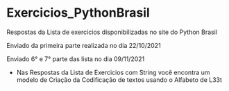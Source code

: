 # Exercicios_PythonBrasil
 Respostas da Lista de exercicios disponibilizadas no site do Python Brasil

Enviado da primeira parte realizada no dia 22/10/2021

Enviado 6° e 7° parte das lista no dia 09/11/2021
 * Nas Respostas da Lista de Exercicios com String você encontra um modelo de Criação da Codificação de textos usando o Alfabeto de L33t
